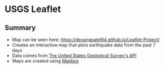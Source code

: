 # USGS Leaflet
## Summary
* Map can be seen here: https://devangpatel94.github.io/Leaflet-Project/
* Creates an interactive map that plots earthquake data from the past 7 days
* Data comes from [The United States Geological Survey's API](https://earthquake.usgs.gov/earthquakes/feed/v1.0/geojson.php)
* Maps are created using [Mapbox](https://www.mapbox.com/)

